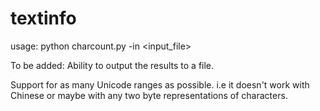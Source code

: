 # textinfo
usage:
python charcount.py -in <input_file>

To be added:
Ability to output the results to a file.

Support for as many Unicode ranges as possible. i.e it doesn't work with Chinese or maybe with any two byte representations of characters.


